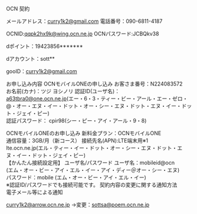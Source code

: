 OCN 契約

メールアドレス：curry1k2@gmail.com 電話番号：090-6811-4187

OCNID:qqpk2hx9k@wing.ocn.ne.jp OCNパスワード:JCBQkv38

dポイント：19423856*******

dアカウント：sott**

gooID：curry1k2@gmail.com

お申し込み内容 OCNモバイルONEの申し込み お客さま番号：N224083572  
お名前(カナ)：ツジ ヨシノリ 認証ID(ユーザ名)：  
a63tbra0@one.ocn.ne.jp(エー・6・3・ティー・ビー・アール・エー・ゼロ・@・オー・エヌ・イー・ドット・オー・シー・エヌ・ドット・エヌ・イー・ドット・ジェイ・ピー)  
認証パスワード： cpir98(シー・ピー・アイ・アール・9・8)  

OCNモバイルONEのお申し込み 新料金プラン：OCNモバイルONE  
通信容量：3GB/月（新コース） 接続先名(APN):LTE端末用※1  
lte.ocn.ne.jp(エル・ティー・イー・ドット・オー・シー・エヌ・ドット・エヌ・イー・ドット・ジェイ・ピー)  
【かんたん接続設定用】 ユーザ名/パスワード ユーザ名：mobileid@ocn  
(エム・オー・ビー・アイ・エル・イー・アイ・ディー＠オー・シー・エヌ)  
パスワード：mobile (エム・オー・ビー・アイ・エル・イー)  
※認証ID/パスワードでも接続可能です。 契約内容の変更に関する通知方法  
電子メール等による通知  

curry1k2@arrow.ocn.ne.jp →変更：sottsa@poem.ocn.ne.jp